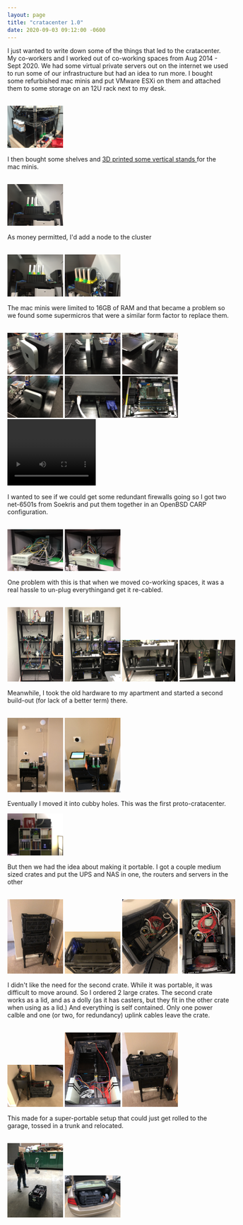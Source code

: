 ```yaml
---
layout: page
title: "cratacenter 1.0"
date: 2020-09-03 09:12:00 -0600
---
```


<p>I just wanted to write down some of the things that led to the cratacenter. My co-workers and I worked out of co-working spaces from Aug 2014 - Sept 2020. We had some virtual private servers out on the internet we used to run some of our infrastructure but had an idea to run more. I bought some refurbished mac minis and put VMware ESXi on them and attached them to some storage on an 12U rack next to my desk.</p> <br>
<a href="/images/2020-09-03-version-a.jpeg"><img src="/images/2020-09-03-version-a.jpeg" width="25%" height="25%"></a>

<p>I then bought some shelves and <a href="https://www.thingiverse.com/thing:97256"> 3D printed some vertical stands </a> for the mac minis.</p><br>
<a href="/images/2020-09-03-version-b.jpeg"><img src="/images/2020-09-03-version-b.jpeg" width="25%" height="25%"></a>

<p>As money permitted, I'd add a node to the cluster</p><br>
<a href="/images/2020-09-03-version-c.jpeg"><img src="/images/2020-09-03-version-c.jpeg" width="25%" height="25%"></a>
<a href="/images/2020-09-03-version-c1.jpeg"><img src="/images/2020-09-03-version-c1.jpeg" width="25%" height="25%"></a>

<p>The mac minis were limited to 16GB of RAM and that became a problem so we found some supermicros that were a similar form factor to replace them.</p><br>
<a href="/images/2020-09-03-supermicro-a.jpeg"><img src="/images/2020-09-03-supermicro-a.jpeg" width="25%" height="25%"></a>
<a href="/images/2020-09-03-supermicro-b.jpeg"><img src="/images/2020-09-03-supermicro-b.jpeg" width="25%" height="25%"></a>
<a href="/images/2020-09-03-supermicro-c.jpeg"><img src="/images/2020-09-03-supermicro-c.jpeg" width="25%" height="25%"></a>
<a href="/images/2020-09-03-supermicro-d.jpeg"><img src="/images/2020-09-03-supermicro-d.jpeg" width="25%" height="25%"></a>
<a href="/images/2020-09-03-supermicro-e.jpeg"><img src="/images/2020-09-03-supermicro-e.jpeg" width="25%" height="25%"></a>
<a href="/images/2020-09-03-supermicro-f.jpeg"><img src="/images/2020-09-03-supermicro-f.jpeg" width="25%" height="25%"></a>
<video width="200" height="150" name="Supermicro" controls="controls">
  <!--  ffmpeg -i 2020-09-03-supermicro-g.mov -vcodec h264 -acodec mp2 2020-09-03-supermicro-g.mp4 -->
  <source src="/images/2020-09-03-supermicro-g.mp4" type="video/mp4">
</video>
<br>

<p>I wanted to see if we could get some redundant firewalls going so I got two net-6501s from Soekris and put them together in an OpenBSD CARP configuration.</p><br>
<a href="/images/2020-09-03-soekris-a.jpeg"><img src="/images/2020-09-03-soekris-a.jpeg" width="25%" height="25%"></a>
<a href="/images/2020-09-03-soekris-b.jpeg"><img src="/images/2020-09-03-soekris-b.jpeg" width="25%" height="25%"></a>

<p>One problem with this is that when we moved co-working spaces, it was a real hassle to un-plug everythingand get it re-cabled.</p><br>
<nobr>
<a href="/images/2020-09-03-thebikeshed-a.jpeg"><img src="/images/2020-09-03-thebikeshed-a.jpeg" width="25%" height="25%"></a>
<a href="/images/2020-09-03-thebikeshed-b.jpeg"><img src="/images/2020-09-03-thebikeshed-b.jpeg" width="25%" height="25%"></a>
<a href="/images/2020-09-03-thebikeshed-c.jpeg"><img src="/images/2020-09-03-thebikeshed-c.jpeg" width="25%" height="25%"></a>
<a href="/images/2020-09-03-thebikeshed-d.jpeg"><img src="/images/2020-09-03-thebikeshed-d.jpeg" width="25%" height="25%"></a>
</nobr><br>

<p>Meanwhile, I took the old hardware to my apartment and started a second build-out (for lack of a better term) there.</p><br>
<a href="/images/2020-09-03-cumberland-a.jpeg"><img src="/images/2020-09-03-cumberland-a.jpeg" width="25%" height="25%"></a>
<a href="/images/2020-09-03-cumberland-b.jpeg"><img src="/images/2020-09-03-cumberland-b.jpeg" width="25%" height="25%"></a>

<p>Eventually I moved it into cubby holes. This was the first proto-cratacenter.</p>
<a href="/images/2020-09-03-cumberland-c.jpeg"><img src="/images/2020-09-03-cumberland-c.jpeg" width="25%" height="25%"></a>

<p>But then we had the idea about making it portable. I got a couple medium sized crates and put the UPS and NAS in one, the routers and servers in the other</p><br>
<nobr>
<a href="/images/2020-09-03-cratacenter-1-a.jpeg"><img src="/images/2020-09-03-cratacenter-1-a.jpeg" width="25%" height="25%"></a>
<a href="/images/2020-09-03-cratacenter-1-b.jpeg"><img src="/images/2020-09-03-cratacenter-1-b.jpeg" width="25%" height="25%"></a>
<a href="/images/2020-09-03-cratacenter-1-c.jpeg"><img src="/images/2020-09-03-cratacenter-1-c.jpeg" width="25%" height="25%"></a>
<a href="/images/2020-09-03-cratacenter-1-d.jpeg"><img src="/images/2020-09-03-cratacenter-1-d.jpeg" width="25%" height="25%"></a>
</nobr><br>

<p>I didn't like the need for the second crate. While it was portable, it was difficult to move around. So I ordered 2 large crates. The second crate works as a lid, and as a dolly (as it has casters, but they fit in the other crate when using as a lid.) And everything is self contained. Only one power calble and one (or two, for redundancy) uplink cables leave the crate.</p><br>
<a href="/images/2020-09-03-cratacenter-1-e.jpeg"><img src="/images/2020-09-03-cratacenter-1-e.jpeg" width="25%" height="25%"></a>
<a href="/images/2020-09-03-cratacenter-1-f.jpeg"><img src="/images/2020-09-03-cratacenter-1-f.jpeg" width="25%" height="25%"></a>
<a href="/images/2020-09-03-cratacenter-1-g.jpeg"><img src="/images/2020-09-03-cratacenter-1-g.jpeg" width="25%" height="25%"></a>

<p>This made for a super-portable setup that could just get rolled to the garage, tossed in a trunk and relocated.</p><br>
<a href="/images/2020-09-03-cratacenter-1-h.jpeg"><img src="/images/2020-09-03-cratacenter-1-h.jpeg" width="25%" height="25%"></a>
<a href="/images/2020-09-03-cratacenter-1-i.jpeg"><img src="/images/2020-09-03-cratacenter-1-i.jpeg" width="25%" height="25%"></a>
